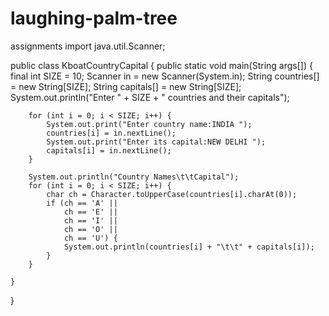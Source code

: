 # laughing-palm-tree
assignments
import java.util.Scanner;

public class KboatCountryCapital
{
    public static void main(String args[]) {
        final int SIZE = 10;
        Scanner in = new Scanner(System.in);
        String countries[] = new String[SIZE];
        String capitals[] = new String[SIZE];
        System.out.println("Enter " + SIZE 
            + " countries and their capitals");
        
        for (int i = 0; i < SIZE; i++) {
            System.out.print("Enter country name:INDIA ");
            countries[i] = in.nextLine();
            System.out.print("Enter its capital:NEW DELHI ");
            capitals[i] = in.nextLine();
        }
        
        System.out.println("Country Names\t\tCapital");
        for (int i = 0; i < SIZE; i++) {
            char ch = Character.toUpperCase(countries[i].charAt(0));
            if (ch == 'A' ||
                ch == 'E' ||
                ch == 'I' ||
                ch == 'O' ||
                ch == 'U') {
                System.out.println(countries[i] + "\t\t" + capitals[i]); 
            }
        }
        
    }
}
